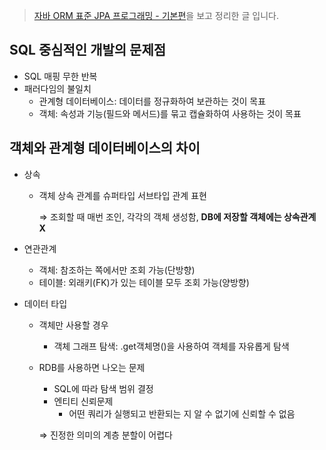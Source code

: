 > [자바 ORM 표준 JPA 프로그래밍 - 기본편](https://www.inflearn.com/course/ORM-JPA-Basic/dashboard)을 보고 정리한 글 입니다.

## SQL 중심적인 개발의 문제점

- SQL 매핑 무한 반복
- 패러다임의 불일치
    - 관계형 데이터베이스: 데이터를 정규화하여 보관하는 것이 목표
    - 객체: 속성과 기능(필드와 메서드)를 묶고 캡슐화하여 사용하는 것이 목표

## 객체와 관계형 데이터베이스의 차이

- 상속
    - 객체 상속 관계를 슈퍼타입 서브타입 관계 표현
        
        ⇒ 조회할 때 매번 조인, 각각의 객체 생성함, **DB에 저장할 객체에는 상속관계 X**
        
- 연관관계
    - 객체: 참조하는 쪽에서만 조회 가능(단방향)
    - 테이블: 외래키(FK)가 있는 테이블 모두 조회 가능(양방향)
- 데이터 타입
    - 객체만 사용할 경우
        - 객체 그래프 탐색: .get객체명()을 사용하여 객체를 자유롭게 탐색
    - RDB를 사용하면 나오는 문제
        - SQL에 따라 탐색 범위 결정
        - 엔티티 신뢰문제
            - 어떤 쿼리가 실행되고 반환되는 지 알 수 없기에 신뢰할 수 없음
        
        ⇒ 진정한 의미의 계층 분할이 어렵다